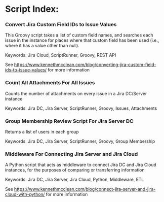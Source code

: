 # Script Index:

### Convert Jira Custom Field IDs to Issue Values
This Groovy script takes a list of custom field names, and searches each issue in the instance for places where that custom field has been used (i.e., where it has a value other than null).

Keywords: Jira Cloud, ScriptRunner, Groovy, REST API

See https://www.kennethmcclean.com/blog/converting-jira-custom-field-ids-to-issue-values/ for more information

### Count All Attachments For All Issues
Counts the number of attachments on every issue in a Jira DC/Server instance

Keywords: Jira DC, Jira Server, ScriptRunner, Groovy, Issues, Attachments

### Group Membership Review Script For Jira Server DC
Returns a list of users in each group

Keywords: Jira DC, Jira Server, ScriptRunner, Groovy, Group Membership


### Middleware For Connecting Jira Server and Jira Cloud
A Python script that acts as middleware to connect Jira DC and Jira Cloud instances, for the purposes of comparing or transferring information

Keywords: Jira DC, Jira Server, Jira Cloud, Python, Middleware, ETL

See https://www.kennethmcclean.com/blog/connect-jira-server-and-jira-cloud-with-python/ for more information

